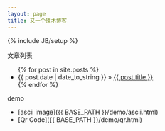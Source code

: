 ```yaml
---
layout: page
title: 又一个技术博客
---
```

{% include JB/setup %}

文章列表

<ul class="posts">
  {% for post in site.posts %}
    <li><span>{{ post.date | date_to_string }}</span> &raquo; <a href="{{ BASE_PATH }}{{ post.url }}">{{ post.title }}</a></li>
  {% endfor %}
</ul>

demo

- [ascii image]({{ BASE_PATH }}/demo/ascii.html)
- [Qr Code]({{ BASE_PATH }}/demo/qr.html)

